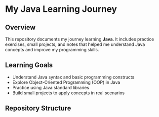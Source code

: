 # My Java Learning Journey

## Overview
This repository documents my journey learning **Java**. It includes practice exercises, small projects, and notes that helped me understand Java concepts and improve my programming skills.

## Learning Goals
- Understand Java syntax and basic programming constructs
- Explore Object-Oriented Programming (OOP) in Java
- Practice using Java standard libraries
- Build small projects to apply concepts in real scenarios

## Repository Structure
